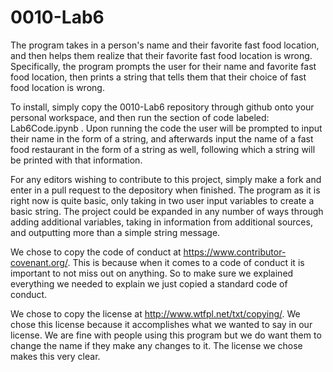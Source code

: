 # 0010-Lab6
The program takes in a person's name and their favorite fast food location, and then helps them realize that their favorite fast food location is wrong. Specifically, the program prompts the user for their name and favorite fast food location, then prints a string that tells them that their choice of fast food location is wrong.



To install, simply copy the 0010-Lab6 repository through github onto your personal workspace, and then run the section of code labeled: Lab6Code.ipynb . Upon running the code the user will be prompted to input their name in the form of a string, and afterwards input the name of a fast food restaurant in the form of a string as well, following which a string will be printed with that information.


For any editors wishing to contribute to this project, simply make a fork and enter in a pull request to the depository when finished. The program as it is right now is quite basic, only taking in two user input variables to create a basic string. The project could be expanded in any number of ways through adding additional variables, taking in information from additional sources, and outputting more than a simple string message.

We chose to copy the code of conduct at https://www.contributor-covenant.org/. This is because when it comes to a code of conduct it is important to not miss out on anything. So to make sure we explained everything we needed to explain we just copied a standard code of conduct.

We chose to copy the license at http://www.wtfpl.net/txt/copying/. We chose this license because it accomplishes what we wanted to say in our license. We are fine with people using this program but we do want them to change the name if they make any changes to it. The license we chose makes this very clear. 
